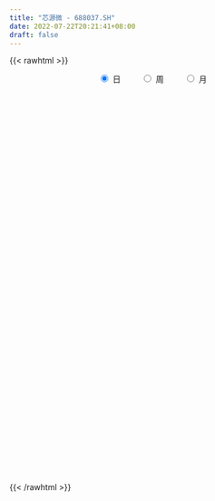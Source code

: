 ```yaml
---
title: "芯源微 - 688037.SH"
date: 2022-07-22T20:21:41+08:00
draft: false
---
```

{{< rawhtml >}}
    <div style="text-align: center">
        <label style="padding: 1rem;"><input style="margin-right: .5rem" type="radio" name="period" value="D" checked onclick="period_change(this)">日</label>
        <label style="padding: 1rem;"><input style="margin-right: .5rem" type="radio" name="period" value="W" onclick="period_change(this)">周</label>
        <label style="padding: 1rem;"><input style="margin-right: .5rem" type="radio" name="period" value="M" onclick="period_change(this)">月</label>
    </div>
    <div id="chart" style="height: 700px;"></div> 
    <script type="text/javascript">
        const D_v = [43448.81,56652.19,56261.81,34251.07,43810.15,37953.74,37963.05,47174.36,39078.25,36600.87,19349.08,18637.96,17834.83,16092.69,16626.09,22022.64,12704.76,10115.49,15570.11,14780.58,16539.72,21568.88,16411.44,16998.32,13633.7,16067.37,12899.88,60731.67,69074.74,51279.62,34552.03,31836.81,28663.47,23576.93,23564.9,18435.71,25474.81,17687.29,18948.61,27187.14,17381.31,14529.3,11026.0,11393.19,12058.29,18892.23,17723.66,14405.75,14482.36,11908.51,8815.06,12895.72,21374.77,13264.95,17160.53,11236.25,9375.23,7819.04,10450.94,7430.42,7596.86,6801.78,6857.72,8518.19,6802.56,11071.61,7758.45,9888.56,10453.41,7097.59,5921.86,9037.96,13320.18,5882.8,9309.35,5892.41,5488.07,5433.12,17052.99,28769.01,19469.66,15928.65,11024.84,11328.68,10322.67,32779.58,16799.32,15657.49,10410.07,6664.72,5847.46,11685.15,7871.09,7226.4,5455.84,6080.06,6715.65,6878.75,6290.66,5236.13,7020.86,6600.85,7983.0,8839.35,5996.63,7327.34,8586.7,7700.5,6055.78,6992.51,6782.16,10527.26,15094.9,15554.55,14079.43,11763.69,7596.59,8708.73,6991.42,8960.1,13580.82,11642.12,22888.33,28616.88,30438.91,21475.59,11835.42,25213.87,14727.91,17594.69,14250.4,15059.0,32911.13,33697.59,32460.52,20920.51,19238.38,13387.53,14948.09,12952.74,19242.41,10280.54,9782.91,9715.93,10357.78,10561.78,10686.61,11455.49,15334.49,9725.91,6821.58,4924.74,6855.44,5143.88,5267.29,4969.8,4982.34,6172.73,6527.85,4253.96,5972.21,3664.77,4594.13,4037.5,5732.16,7489.61,3390.99,5426.86,4856.4,4334.89,3347.91,3591.39,3538.39,4039.58,5376.09,8101.14,5178.49,3253.12,3831.58,3571.3,3830.04,6899.08,6178.59,8805.96,10680.64,9905.19,6991.29,4487.86,3187.3,2474.79,3010.5,3818.31,2533.36,8412.93,5413.76,2622.85,4205.07,3525.3,10489.67,7997.49,4999.68,3984.24,6202.21,6740.16,4433.87,3272.43,4356.4,3830.11,4521.07,5306.94,8852.19,5883.02,12628.81,12261.22,9741.8,9010.32,5696.37,5636.99,21811.14,18788.63,15064.29,16379.12,18534.02,7848.59,10818.76,20438.42,14632.86,7469.08,18258.44,9097.58,11876.04,18527.45,20506.82,30507.09,16575.64,13352.85,18044.36,13921.09,17506.53,17475.6,13663.25,32410.92,21428.74,15133.24,32631.22,39945.38,23692.33,20812.48,21512.3,22218.65,20233.27,13226.76,14240.4,25705.25,12230.85,17007.67,25073.66,38438.2,32273.62,29090.13,31662.88,26333.8,30534.22,35646.28,22706.62,39695.27,45732.5,36189.56,23269.96,37558.44,26929.88,31621.72,24108.21,18033.93,28870.67,24020.31,24185.62,21355.1,16232.69,28071.58,25641.56,16939.95,17923.89,14316.07,20046.63,15175.57,19428.33,23376.34,31670.04,20843.57,10515.53,14549.5,14252.38,24124.77,22095.2,18504.22,17976.86,14144.83,10844.07,16886.88,18952.36,14456.11,13851.22,12404.31,10699.19,11648.33,12103.95,23360.56,19880.58,10961.95,13601.2,14205.13,17944.81,8409.41,10342.45,7334.65,15153.69,10845.12,10386.95,7026.22,11574.59,11911.64,23408.5,16818.09,16448.46,12664.47,16211.55,25680.86,21481.24,22428.93,34217.97,28077.55,15583.33,15511.85,13533.31,12736.28,9624.49,19020.92,18759.31,16790.09,16028.3,12305.97,9815.57,13918.38,11643.55,11135.72,11077.9,8581.95,11742.63,11522.57,15079.15,14633.29,12127.51,16579.17,15704.66,15186.48,14793.66,12582.11,9605.88,14278.88,15462.44,10815.33,12472.31,8749.06,10621.01,11519.64,13297.18,11987.21,14180.99,10769.02,11964.85,19306.9,23100.33,14125.84,8174.4,17461.8,33197.4,28738.29,17762.55,10972.54,11549.44,21245.98,17208.98,17354.81,11355.44,12702.94,11830.43,9517.34,9361.23,10902.15,9418.03,10040.83,10643.64,15342.78,14599.0,7359.18,6853.54,6809.3,35047.4,46861.07,28693.98,26551.32,19416.93,19849.33,13214.73,15254.82,14748.47,24925.77,26720.73,32286.19,24430.75,12385.66,23849.42,28951.7,33912.71,17318.09,20923.15,13570.99,12251.2,16230.1,12075.65,10879.62,12997.53,17562.26,9495.82,14203.76,14623.04,9141.02,12148.63,11955.35,11408.4,14479.48,26697.0,14170.33,16855.38,12276.57,8976.07,14279.87,13106.52,17599.49,13682.46,16284.82,23774.37,19913.59,15523.67,16760.48,9523.6,35383.34,28472.36,18382.39,11022.11,13045.02,19352.44,17307.68,20300.83,15316.42,13846.82,16394.63,12185.64,11910.26,10537.99,11259.33,26180.02,29759.84,35455.89,34457.76,28446.15,20639.87,17131.3,22426.17,12687.9,24621.08,20037.45,20694.3,15546.19,16802.36,17229.95,18236.36,18069.58,12877.14,30162.27,27598.25,19719.69,19724.11,14029.34,27764.82,23926.01,43274.16,18688.59,29037.16,21473.48,24042.49,12522.46,31669.08,21341.02,21398.1,21284.58,21250.69,38930.8,21528.62]
const D_histogram = [0.0,0.731988604,0.9586533096,1.2253043091,1.5915061997,1.6762775386,1.9822695724,1.9424054347,1.0809892117,-0.7491682979,-2.1418125605,-2.7713599032,-2.9771064443,-2.9902729344,-2.8394904418,-3.3289416508,-3.5756987253,-3.3416535243,-2.559461908,-1.9181493369,-1.2335633235,-0.4055966113,-0.073967097,0.3556538904,0.4953391936,0.1742600196,0.2464351584,1.323370349,3.0293109743,3.0337599738,2.8357103202,2.4508397028,1.8288076482,0.8453363557,0.3288706768,-0.2259394268,-0.108289462,-0.2228244337,-0.626347961,-0.4583488984,-0.5161661717,-0.5268803769,-0.5777845517,-0.4699278401,-0.3615959895,-0.1257185511,-0.2297714281,-0.5083607134,-0.7318881138,-0.8271077383,-0.7290924968,-0.6034206625,-0.1216496111,-0.0211248272,0.344485612,0.5965576567,0.6001572841,0.4158301571,0.4938479561,0.3334990253,0.0524519196,-0.2845276457,-0.3440516412,-0.273630599,-0.0425056663,0.375605482,0.5850079065,0.4164361708,0.1777512039,-0.0257637018,-0.0503649359,-0.1433024595,-0.4972351149,-0.7793637249,-1.1645705475,-1.2973378965,-1.3187620155,-1.2024518781,-0.6847189733,0.1668899958,0.7781388998,1.2106621476,1.2696053333,1.4132440957,1.2922545915,1.7733339889,1.7511901109,1.1351128273,0.5938457503,0.3083692235,0.0647388326,0.0099322538,-0.0781115503,-0.1190148824,-0.1234887643,-0.2252287729,-0.2697674959,-0.3214526309,-0.4475652362,-0.5067590932,-0.4361503892,-0.2575351794,-0.0570141589,-0.0516176315,-0.1380541254,-0.1246797644,-0.2750773587,-0.5055731085,-0.5145760204,-0.4188446339,-0.4344774531,-0.2755943161,-0.4936612188,-0.833966437,-0.8654729094,-0.6321593776,-0.581247101,-0.6057993951,-0.6800890221,-0.8298863781,-0.6445712552,-0.3276589697,0.3558126232,1.3185506555,2.1380106147,2.4426738564,2.4082396037,1.6936274301,1.1217241439,0.8868624427,0.7222945138,0.386680557,1.0563196663,1.3535976906,1.6457924316,1.3656243819,1.2686095477,1.0479932683,0.727173647,0.4423101707,0.3508996622,0.1358449559,-0.1591453427,-0.2344168166,-0.1566436466,-0.0166593363,-0.0913187097,-0.5229433908,-1.4799587237,-1.6776147813,-1.5740343605,-1.5515212532,-1.2251900067,-0.9448312739,-0.784326355,-0.7387549645,-0.6810493457,-0.8175984668,-0.8211830869,-0.595778836,-0.4600306067,-0.3654848494,-0.3500268353,-0.322887082,-0.4971578106,-0.8505795316,-0.9626958255,-0.7974323745,-0.773397863,-0.8284456402,-0.8376656908,-0.7379117205,-0.6359436734,-0.4867059974,-0.3030674384,0.0361486098,0.0338163773,0.0376244245,0.1707165001,0.1866604813,0.1649313045,0.026540524,0.1132312395,0.4019283224,0.5995252112,0.8610382093,0.9120921599,0.8628553501,0.7130820895,0.5416203477,0.4779139733,0.4329427753,0.3781107643,0.6241592134,0.6360398062,0.5852299057,0.609413765,0.6154042145,0.8048331318,0.63096605,0.3844871781,0.2462163623,0.1345922195,0.2526218618,0.2468167171,0.1446289746,-0.0071987116,0.0316248865,0.0946639502,0.2204145595,0.3975224256,0.4319801318,0.6397180628,0.9079787774,1.0474321765,1.2183456961,1.215999219,1.1483569487,1.6418795151,1.8078520679,2.1558383541,2.4313784949,2.2873368882,1.8628636906,1.5563194557,1.9380137682,1.9021322804,1.660780244,1.7385755939,1.4493228814,1.1882075417,0.9857023965,1.4479715404,2.1679108102,2.3704091012,2.3946643406,2.1626247102,1.4631963564,0.6943247135,0.4752258763,-0.1189577039,0.4986578627,0.1594208926,-0.4953748654,0.7366829621,1.8189760557,2.8218229521,3.0904590091,3.4412897802,3.6176547938,3.0379351728,1.9816169002,1.5944930986,1.9236264682,1.8140522096,1.8427379122,4.1496207208,7.4151731108,7.7201129807,8.2775379263,7.3752137759,4.7671055579,5.2157922455,5.1518476236,3.5775788276,-1.2557407819,-4.0592413188,-5.4125766167,-5.8355991415,-6.3662886069,-7.4192715477,-7.4001013866,-6.8506946656,-6.7211411775,-7.1627517419,-7.8877818386,-7.4153575701,-6.3617149545,-5.8626410448,-3.4399260024,-1.6231168482,-0.6452082364,-0.706215497,-1.2329834012,-2.0161513779,-2.4510595372,-2.9571120908,-4.288801995,-5.0034949799,-4.8397022977,-4.5414913157,-4.0890064391,-3.5274225877,-1.3885094779,-0.6679916865,1.0858192555,2.8612647174,2.6916685441,2.2706366871,3.1575667287,3.8654712761,3.7228247426,3.0256403134,1.9952175486,0.8634704846,0.9157747704,0.1654701624,-2.1070359498,-3.2651733717,-4.0555530183,-4.7351459456,-4.7226086596,-4.9438945993,-4.894474934,-4.6668174022,-4.3593738703,-3.5179831644,-2.3269594788,-1.5852976529,-1.2096926605,-1.4161386115,-0.9222759903,-1.1198588549,-0.8565944122,-0.3846131107,0.0730688843,0.0994071437,-0.5087040884,-0.0959568539,0.8018475858,3.9414283942,5.3590643921,5.2043710105,4.412054831,3.7455163105,2.6775048005,1.9508304707,2.0358949528,2.0303287686,2.299302209,2.6629370863,2.4187665068,2.0370475654,1.3528253501,0.961060993,0.1787221178,-0.0030764051,-0.2667141546,-0.4510707758,-0.6854477198,-1.2481197552,-1.824675719,-1.7775795287,-2.3641956813,-2.1414546309,-1.66519417,-2.3211752101,-2.7000911189,-3.0573818012,-3.4437049512,-3.7007854602,-4.2333865082,-4.4180102061,-4.2556524191,-3.984391312,-3.2109449083,-2.6913956347,-2.473339121,-2.6670261279,-2.5741436554,-2.5469832259,-2.6115179952,-2.7605664101,-2.453256016,-2.3867119138,-1.9662408206,-0.6516265293,0.3084917558,0.5607864194,0.5125567305,0.6244923503,1.5538557725,1.8596828555,2.2860200261,2.0417440893,1.96603339,1.6987118714,1.3373885469,1.205541123,0.7641160859,0.2362062994,-0.1662506946,0.1478787033,0.621844917,1.3720323422,1.5981274369,1.6665844564,1.8107302131,3.6103251324,4.6863360322,5.1128194287,4.9941586634,4.9466554923,4.4065580325,3.6104429185,2.9707160659,2.0990342812,2.0750380586,2.2865983138,2.0781142322,1.8174018362,1.0369770681,0.8028130187,1.3305513231,1.5010351887,1.4760839894,1.6271627632,1.2036689285,0.7560365684,-0.0780996932,-0.8565900043,-1.3404603642,-2.1103023135,-2.1316212312,-2.3849041602,-2.7304029106,-3.0334229753,-3.3387119335,-3.3448409776,-3.6973294854,-3.8507166537,-4.1209551272,-3.647621336,-3.196342663,-2.5085015382,-2.2764488354,-2.0581683932,-2.1309640842,-2.4024165768,-3.061389973,-3.5113843845,-3.119782268,-2.4004491457,-1.5462286982,-0.7686961759,-0.0724940952,0.3800475292,1.1753922752,1.9102071911,2.5003915575,2.830546219,2.9733224821,3.4157996315,3.6271314127,4.0871407127,4.1896775637,4.2191592613,3.6517921714,3.1344404304,2.5567328389,2.0415954647,1.7437421336,1.9230169993,2.1405913868,3.0372485463,3.7848627407,3.7166893463,3.1597403662,2.2258952041,1.6746964088,1.2620517486,0.2900251228,-0.4009381487,-0.4937805863,-0.4520762753,-0.615652345,-0.9145086488,-1.4610090797,-1.3911029372,-1.3393048989,-0.5690835639,-0.0207188685,-0.0727923382,-0.0822219636,-0.200811337,-1.0333621094,-1.5303171093,-1.0560376488,-0.9150753695,-0.4082311118,-0.1827125355,-0.6803592631,-1.030551232,-0.4513870181,-0.2099468832,-0.078768396,0.1201929062,0.3317900403,1.2331565867,1.3144707143]
const D_fast = [0.0,0.914985755,1.381313788,1.9542908648,2.7183693054,3.2222100288,4.0237694557,4.4695066767,3.8783377567,1.8608881726,-0.0672092301,-1.3895965486,-2.3396197008,-3.1003544245,-3.6594445423,-4.981131164,-6.1218129199,-6.7231810999,-6.5808549606,-6.4190797237,-6.0428845412,-5.3163169818,-5.0031792418,-4.4846447818,-4.2211246802,-4.4986388493,-4.3648549208,-2.957077143,-0.4938087742,0.2690802188,0.7799581453,1.0077974536,0.842967311,0.0708301074,-0.3634179023,-0.9747128626,-0.8841352632,-1.0543763434,-1.6144868609,-1.561075023,-1.7479338392,-1.8903681386,-2.0857184513,-2.0953436998,-2.0774108466,-1.872963046,-2.03445878,-2.4401382436,-2.8466376725,-3.1486342316,-3.2328921143,-3.2580754456,-2.8067167969,-2.7114732198,-2.2597413777,-1.8585299187,-1.7048909703,-1.7852605581,-1.5837807701,-1.6607549445,-1.9286890704,-2.3368005471,-2.4823374528,-2.4803240604,-2.2598255443,-1.7478130255,-1.3921586244,-1.4566213173,-1.6508684834,-1.8608243145,-1.8980167826,-2.026779921,-2.5050213552,-2.9819908964,-3.6583403558,-4.115442179,-4.4665568019,-4.650859634,-4.3043064725,-3.4109750044,-2.6051913755,-1.8700025908,-1.4936580718,-0.9967082854,-0.7946341418,0.1297787529,0.5454324026,0.2131333258,-0.1796723136,-0.3880565346,-0.6155022173,-0.6678257326,-0.7753974243,-0.8460544771,-0.88140055,-1.0394477519,-1.1514283488,-1.2834766415,-1.5214805558,-1.7073641861,-1.7457930795,-1.6315616646,-1.4452941838,-1.4528020642,-1.5737520895,-1.5915476695,-1.8107146035,-2.1676036304,-2.3052505474,-2.3142303195,-2.4384825019,-2.348497944,-2.6899801513,-3.2387769788,-3.4866516785,-3.4113779911,-3.5057774897,-3.6817796326,-3.9260915151,-4.2833604657,-4.2591881566,-4.0241906136,-3.2517658649,-1.9593901687,-0.6054275558,0.30990415,0.8775297982,0.5863244822,0.2948522319,0.2817061414,0.297711841,0.0587680234,0.9924870493,1.6281644963,2.3318073451,2.3930453909,2.6131829436,2.6545649813,2.5155387717,2.3412528381,2.3375672452,2.1564737778,1.8216971436,1.6878214655,1.7264337239,1.8622532,1.7647641492,1.2024036205,-0.1246013934,-0.7416611463,-1.0315893156,-1.3969565216,-1.3769227768,-1.3327718625,-1.3683485323,-1.5074658829,-1.6200226006,-1.9609713383,-2.1698517301,-2.0933921883,-2.0726516107,-2.0694770657,-2.1415257605,-2.1951077776,-2.4936679589,-3.0597345628,-3.4125248131,-3.4466194558,-3.6159344099,-3.8780935972,-4.0967300705,-4.1814540303,-4.2384719015,-4.2109107249,-4.1030390255,-3.7547858248,-3.7486639631,-3.7354498097,-3.559678609,-3.4970695076,-3.4775658582,-3.6093215078,-3.4943229824,-3.1051438188,-2.7576656272,-2.2808930768,-2.0018160863,-1.8353390585,-1.8068417968,-1.8428984516,-1.7871263327,-1.7238618369,-1.6841661569,-1.2820779043,-1.11118736,-1.0156897841,-0.8391524835,-0.6793109804,-0.2886737802,-0.3047993495,-0.4551564269,-0.5318731521,-0.60984924,-0.4286641323,-0.3727650977,-0.4387955965,-0.5924229606,-0.5456931409,-0.4589880897,-0.2781338406,-0.001645368,0.1408073711,0.5084748178,1.0037302268,1.40504167,1.8805416136,2.1821949413,2.4016419082,3.3056343533,3.9235699231,4.8105157978,5.6939005623,6.1216931777,6.1629359028,6.2454715318,7.1116692864,7.5513208686,7.7251638932,8.2376031417,8.3106811495,8.3466176952,8.3905381491,9.2148001782,10.4767171505,11.2718177168,11.8947390413,12.2033555884,11.8697263238,11.2744358592,11.1741434912,10.5502204849,11.2925005173,10.9931187703,10.214479296,11.630707864,13.1677449715,14.876047606,15.9172984152,17.1284516314,18.2092303435,18.3889945157,17.828080468,17.8395799411,18.6496199278,18.9935587215,19.4829289022,22.827216891,27.9465625587,30.1815306737,32.8083401009,33.7498193945,32.333487566,34.0861223149,35.310139599,34.6302655099,29.4830107049,25.6646998383,22.9582203862,21.076298076,18.9540364589,16.0462356312,14.2153804456,13.0521135002,11.501381694,9.2690831941,6.5721076377,5.1906925137,4.6539063907,3.6873200392,5.250053581,6.6610835231,7.4776900758,7.240128941,6.4051151865,5.1179093653,4.0702363217,2.8249057454,0.4210153424,-1.5445513875,-2.5906842797,-3.4278461265,-3.9976128598,-4.3178846553,-2.5260989149,-1.9725790452,0.0526867107,2.5434483519,3.0467693146,3.1933966294,4.8697183532,6.5439907196,7.3320503717,7.3912760209,6.8596576432,5.9437782004,6.2250261788,5.5160891114,2.7168240117,0.7423932469,-1.0618746543,-2.925254068,-4.0933689469,-5.5506285364,-6.7248276047,-7.6638744233,-8.4462743591,-8.4843794442,-7.8750956284,-7.5297582157,-7.4565763884,-8.0170569923,-7.7537633686,-8.231310947,-8.1821951073,-7.8063670835,-7.3304178674,-7.2792278221,-8.0145150763,-7.6257570553,-6.5274907191,-2.4025528121,0.3548492837,1.5012486548,1.811946183,2.0817867401,1.6831514302,1.4441847182,2.0382229384,2.5402389464,3.3840379391,4.4134070879,4.7739281351,4.901471085,4.5554552073,4.4039560984,3.6662977527,3.4837301285,3.1534138404,2.8562895252,2.4505506512,1.575848677,0.5431237835,0.1458250917,-1.0318399813,-1.3444625886,-1.2845006702,-2.5207755129,-3.5747142014,-4.696350334,-5.9435997218,-7.1258765958,-8.7168242709,-10.0059505203,-10.9075058381,-11.632342559,-11.6616323823,-11.8149320174,-12.2152102839,-13.0756538229,-13.6263072642,-14.2358926412,-14.9533069093,-15.7924969267,-16.0985005365,-16.6286344128,-16.6997235248,-15.5480158659,-14.5107746417,-14.1182833733,-14.0383738796,-13.7703151722,-12.4524878069,-11.6817400101,-10.683897833,-10.4177377474,-10.0019400992,-9.84458365,-9.8715598377,-9.7020219809,-9.9524179964,-10.4212762081,-10.8652958758,-10.5141968021,-9.8847693591,-8.7915738484,-8.1659468945,-7.6808437608,-7.0840154508,-4.3818392484,-2.1342443406,-0.429556087,0.7003228136,1.8894835156,2.451025564,2.5575211795,2.6604733435,2.313550129,2.808313421,3.5915232547,3.9025677312,4.0962057942,3.5750252931,3.5415644984,4.4019406336,4.9476832964,5.2917530944,5.8496225589,5.7270459564,5.4684227384,4.6147615535,3.6221237414,2.8031382904,1.5057207628,0.9514965373,0.1019875682,-0.9261119098,-1.9874877184,-3.1274546599,-3.9697939485,-5.2466148276,-6.3626811593,-7.6631584146,-8.1017299574,-8.4495369501,-8.38882121,-8.725880716,-9.0221423721,-9.6276790842,-10.4997357209,-11.9240566104,-13.251897118,-13.6402405685,-13.5210197326,-13.0533564597,-12.4679979813,-11.7899194245,-11.2423659178,-10.153173103,-8.9408063893,-7.7255241335,-6.6877329172,-5.8016260337,-4.5051989763,-3.387084342,-1.9052898638,-0.7553336219,0.3289378911,0.674518844,0.9407772107,1.0022528288,0.9975143208,1.1355965231,1.7956256386,2.5483478728,4.2043171689,5.8981470485,6.7591459907,6.9921321022,6.614760741,6.482236048,6.3851043249,5.4855839798,4.6943861712,4.478098587,4.4067838291,4.0892946732,3.5618112072,2.6500585064,2.3721889145,2.0891607282,2.7171111721,3.2602961505,3.1900245962,3.1600394799,2.9912472722,1.9003559725,1.0208216953,1.2310917436,1.1432851805,1.5480716602,1.7279121027,1.0601755593,0.4523457824,0.9186632418,1.1076166559,1.2191030441,1.4481125728,1.742657217,2.9523129101,3.3622447163]
const D_slow = [0.0,0.182997151,0.4226604784,0.7289865557,1.1268631056,1.5459324903,2.0414998834,2.527101242,2.797348545,2.6100564705,2.0746033304,1.3817633546,0.6374867435,-0.1100814901,-0.8199541005,-1.6521895132,-2.5461141946,-3.3815275756,-4.0213930526,-4.5009303868,-4.8093212177,-4.9107203705,-4.9292121448,-4.8402986722,-4.7164638738,-4.6728988689,-4.6112900793,-4.280447492,-3.5231197485,-2.764679755,-2.0557521749,-1.4430422492,-0.9858403372,-0.7745062483,-0.6922885791,-0.7487734358,-0.7758458013,-0.8315519097,-0.9881388999,-1.1027261246,-1.2317676675,-1.3634877617,-1.5079338996,-1.6254158597,-1.715814857,-1.7472444948,-1.8046873519,-1.9317775302,-2.1147495587,-2.3215264933,-2.5037996175,-2.6546547831,-2.6850671859,-2.6903483926,-2.6042269897,-2.4550875755,-2.3050482544,-2.2010907152,-2.0776287262,-1.9942539698,-1.9811409899,-2.0522729014,-2.1382858117,-2.2066934614,-2.217319878,-2.1234185075,-1.9771665309,-1.8730574882,-1.8286196872,-1.8350606127,-1.8476518466,-1.8834774615,-2.0077862403,-2.2026271715,-2.4937698084,-2.8181042825,-3.1477947864,-3.4484077559,-3.6195874992,-3.5778650003,-3.3833302753,-3.0806647384,-2.7632634051,-2.4099523811,-2.0868887333,-1.643555236,-1.2057577083,-0.9219795015,-0.7735180639,-0.696425758,-0.6802410499,-0.6777579864,-0.697285874,-0.7270395946,-0.7579117857,-0.8142189789,-0.8816608529,-0.9620240106,-1.0739153197,-1.2006050929,-1.3096426903,-1.3740264851,-1.3882800248,-1.4011844327,-1.4356979641,-1.4668679052,-1.5356372448,-1.662030522,-1.7906745271,-1.8953856855,-2.0040050488,-2.0729036278,-2.1963189325,-2.4048105418,-2.6211787691,-2.7792186135,-2.9245303888,-3.0759802375,-3.2460024931,-3.4534740876,-3.6146169014,-3.6965316438,-3.607578488,-3.2779408242,-2.7434381705,-2.1327697064,-1.5307098055,-1.1073029479,-0.826871912,-0.6051563013,-0.4245826728,-0.3279125336,-0.063832617,0.2745668056,0.6860149135,1.027421009,1.3445733959,1.606571713,1.7883651248,1.8989426674,1.986667583,2.0206288219,1.9808424863,1.9222382821,1.8830773705,1.8789125364,1.8560828589,1.7253470113,1.3553573303,0.935953635,0.5424450449,0.1545647316,-0.1517327701,-0.3879405886,-0.5840221773,-0.7687109184,-0.9389732549,-1.1433728716,-1.3486686433,-1.4976133523,-1.612621004,-1.7039922163,-1.7914989252,-1.8722206957,-1.9965101483,-2.2091550312,-2.4498289876,-2.6491870812,-2.842536547,-3.049647957,-3.2590643797,-3.4435423098,-3.6025282282,-3.7242047275,-3.7999715871,-3.7909344347,-3.7824803403,-3.7730742342,-3.7303951092,-3.6837299889,-3.6424971627,-3.6358620317,-3.6075542219,-3.5070721413,-3.3571908385,-3.1419312861,-2.9139082462,-2.6981944086,-2.5199238863,-2.3845187993,-2.265040306,-2.1568046122,-2.0622769211,-1.9062371178,-1.7472271662,-1.6009196898,-1.4485662486,-1.2947151949,-1.093506912,-0.9357653995,-0.839643605,-0.7780895144,-0.7444414595,-0.6812859941,-0.6195818148,-0.5834245711,-0.585224249,-0.5773180274,-0.5536520399,-0.4985484,-0.3991677936,-0.2911727606,-0.131243245,0.0957514494,0.3576094935,0.6621959175,0.9661957223,1.2532849595,1.6637548382,2.1157178552,2.6546774437,3.2625220674,3.8343562895,4.3000722121,4.6891520761,5.1736555181,5.6491885882,6.0643836492,6.4990275477,6.8613582681,7.1584101535,7.4048357526,7.7668286377,8.3088063403,8.9014086156,9.5000747007,10.0407308783,10.4065299674,10.5801111458,10.6989176148,10.6691781889,10.7938426545,10.8336978777,10.7098541614,10.8940249019,11.3487689158,12.0542246538,12.8268394061,13.6871618512,14.5915755496,15.3510593428,15.8464635679,16.2450868425,16.7259934596,17.179506512,17.64019099,18.6775961702,20.5313894479,22.4614176931,24.5308021746,26.3746056186,27.5663820081,28.8703300695,30.1582919754,31.0526866823,30.7387514868,29.7239411571,28.3707970029,26.9118972175,25.3203250658,23.4655071789,21.6154818322,19.9028081658,18.2225228715,16.431834936,14.4598894763,12.6060500838,11.0156213452,9.549961084,8.6899795834,8.2842003714,8.1228983122,7.946344438,7.6380985877,7.1340607432,6.5212958589,5.7820178362,4.7098173374,3.4589435925,2.249018018,1.1136451891,0.0913935793,-0.7904620676,-1.1375894371,-1.3045873587,-1.0331325448,-0.3178163655,0.3551007705,0.9227599423,1.7121516245,2.6785194435,3.6092256292,4.3656357075,4.8644400946,5.0803077158,5.3092514084,5.350618949,4.8238599615,4.0075666186,2.993678364,1.8098918776,0.6292397127,-0.6067339371,-1.8303526706,-2.9970570212,-4.0869004887,-4.9663962798,-5.5481361496,-5.9444605628,-6.2468837279,-6.6009183808,-6.8314873783,-7.1114520921,-7.3256006951,-7.4217539728,-7.4034867517,-7.3786349658,-7.5058109879,-7.5298002014,-7.3293383049,-6.3439812064,-5.0042151083,-3.7031223557,-2.600108648,-1.6637295704,-0.9943533702,-0.5066457526,0.0023279856,0.5099101778,1.0847357301,1.7504700016,2.3551616283,2.8644235197,3.2026298572,3.4428951054,3.4875756349,3.4868065336,3.420127995,3.307360301,3.1359983711,2.8239684323,2.3677995025,1.9234046203,1.3323557,0.7969920423,0.3806934998,-0.1996003027,-0.8746230825,-1.6389685328,-2.4998947706,-3.4250911356,-4.4834377627,-5.5879403142,-6.651853419,-7.647951247,-8.450687474,-9.1235363827,-9.741871163,-10.4086276949,-11.0521636088,-11.6889094153,-12.3417889141,-13.0319305166,-13.6452445206,-14.241922499,-14.7334827042,-14.8963893365,-14.8192663976,-14.6790697927,-14.5509306101,-14.3948075225,-14.0063435794,-13.5414228655,-12.969917859,-12.4594818367,-11.9679734892,-11.5432955213,-11.2089483846,-10.9075631039,-10.7165340824,-10.6574825075,-10.6990451812,-10.6620755054,-10.5066142761,-10.1636061906,-9.7640743314,-9.3474282172,-8.894745664,-7.9921643809,-6.8205803728,-5.5423755156,-4.2938358498,-3.0571719767,-1.9555324686,-1.052921739,-0.3102427225,0.2145158478,0.7332753624,1.3049249409,1.8244534989,2.278803958,2.538048225,2.7387514797,3.0713893105,3.4466481077,3.815669105,4.2224597958,4.5233770279,4.71238617,4.6928612467,4.4787137457,4.1435986546,3.6160230762,3.0831177685,2.4868917284,1.8042910008,1.0459352569,0.2112572736,-0.6249529708,-1.5492853422,-2.5119645056,-3.5422032874,-4.4541086214,-5.2531942872,-5.8803196717,-6.4494318806,-6.9639739789,-7.4967149999,-8.0973191441,-8.8626666374,-9.7405127335,-10.5204583005,-11.1205705869,-11.5071277615,-11.6993018054,-11.7174253292,-11.622413447,-11.3285653782,-10.8510135804,-10.225915691,-9.5182791362,-8.7749485157,-7.9209986079,-7.0142157547,-5.9924305765,-4.9450111856,-3.8902213702,-2.9772733274,-2.1936632198,-1.5544800101,-1.0440811439,-0.6081456105,-0.1273913607,0.407756486,1.1670686226,2.1132843078,3.0424566444,3.8323917359,4.388865537,4.8075396392,5.1230525763,5.195558857,5.0953243198,4.9718791733,4.8588601044,4.7049470182,4.476319856,4.1110675861,3.7632918518,3.4284656271,3.2861947361,3.2810150189,3.2628169344,3.2422614435,3.1920586092,2.9337180819,2.5511388046,2.2871293924,2.05836055,1.956302772,1.9106246382,1.7405348224,1.4828970144,1.3700502599,1.3175635391,1.2978714401,1.3279196666,1.4108671767,1.7191563234,2.047774002]
const D_data = [['2020-07-03', 131.0, 129.54, 127.01, 132.8],['2020-07-06', 130.39, 141.01, 130.33, 145.0],['2020-07-07', 141.1, 138.0, 138.0, 151.99],['2020-07-08', 139.05, 140.8, 135.55, 141.88],['2020-07-09', 140.34, 145.03, 138.4, 150.85],['2020-07-10', 142.26, 144.23, 142.26, 148.93],['2020-07-13', 144.21, 149.79, 144.0, 149.96],['2020-07-14', 148.48, 148.08, 138.0, 153.79],['2020-07-15', 151.8, 136.93, 135.65, 152.88],['2020-07-16', 134.0, 118.0, 116.6, 134.8],['2020-07-17', 118.24, 113.91, 113.5, 120.95],['2020-07-20', 114.66, 116.26, 105.1, 117.8],['2020-07-21', 116.28, 117.14, 114.41, 120.48],['2020-07-22', 117.2, 116.6, 115.22, 119.36],['2020-07-23', 114.8, 116.62, 114.5, 119.5],['2020-07-24', 115.98, 105.02, 104.97, 115.98],['2020-07-27', 105.45, 102.99, 101.88, 108.17],['2020-07-28', 104.46, 105.78, 104.04, 106.9],['2020-07-29', 105.82, 112.51, 105.22, 112.8],['2020-07-30', 111.9, 112.2, 111.11, 115.88],['2020-07-31', 111.12, 114.41, 111.12, 115.45],['2020-08-03', 116.5, 118.96, 116.3, 122.5],['2020-08-04', 118.26, 114.99, 113.88, 118.91],['2020-08-05', 121.1, 117.7, 116.68, 122.0],['2020-08-06', 115.55, 115.27, 113.51, 117.8],['2020-08-07', 115.76, 108.6, 107.53, 115.96],['2020-08-10', 108.61, 112.36, 108.61, 112.5],['2020-08-11', 117.99, 128.07, 114.9, 134.0],['2020-08-12', 132.9, 144.7, 127.53, 144.7],['2020-08-13', 144.6, 130.0, 129.6, 144.7],['2020-08-14', 128.11, 128.95, 124.15, 134.93],['2020-08-17', 129.98, 126.9, 122.88, 129.98],['2020-08-18', 125.8, 122.74, 121.36, 128.95],['2020-08-19', 122.03, 114.8, 114.2, 122.8],['2020-08-20', 112.5, 116.95, 112.48, 120.8],['2020-08-21', 117.83, 113.5, 112.22, 120.11],['2020-08-24', 114.38, 120.5, 110.6, 122.4],['2020-08-25', 120.76, 117.35, 116.0, 122.89],['2020-08-26', 116.66, 111.85, 110.62, 117.5],['2020-08-27', 112.48, 117.79, 111.13, 121.98],['2020-08-28', 117.8, 114.7, 112.74, 117.8],['2020-08-31', 114.5, 114.5, 114.41, 119.0],['2020-09-01', 114.5, 113.18, 111.68, 114.7],['2020-09-02', 113.25, 114.68, 112.03, 115.44],['2020-09-03', 113.98, 114.7, 111.7, 115.9],['2020-09-04', 112.65, 116.79, 112.65, 120.97],['2020-09-07', 119.49, 112.49, 111.33, 119.49],['2020-09-08', 111.99, 108.7, 107.1, 112.18],['2020-09-09', 108.7, 107.24, 102.37, 110.98],['2020-09-10', 108.3, 107.04, 106.88, 112.8],['2020-09-11', 108.0, 108.5, 105.57, 109.8],['2020-09-14', 108.7, 108.55, 107.38, 112.8],['2020-09-15', 109.6, 113.99, 106.33, 118.1],['2020-09-16', 112.6, 110.35, 109.7, 114.89],['2020-09-17', 110.88, 114.69, 109.93, 115.97],['2020-09-18', 114.43, 114.96, 112.6, 115.8],['2020-09-21', 117.72, 112.68, 111.78, 117.72],['2020-09-22', 110.3, 109.92, 109.13, 112.94],['2020-09-23', 110.47, 112.98, 109.64, 114.83],['2020-09-24', 112.0, 109.81, 109.8, 113.99],['2020-09-25', 110.83, 106.97, 106.66, 111.05],['2020-09-28', 107.99, 104.21, 104.08, 107.99],['2020-09-29', 105.8, 106.06, 105.0, 108.46],['2020-09-30', 106.44, 107.16, 106.44, 110.45],['2020-10-09', 108.52, 109.55, 108.52, 111.05],['2020-10-12', 109.55, 113.48, 108.11, 114.66],['2020-10-13', 112.5, 112.66, 111.75, 114.9],['2020-10-14', 112.0, 108.16, 107.37, 112.0],['2020-10-15', 108.12, 106.15, 106.0, 112.49],['2020-10-16', 106.72, 105.19, 104.85, 108.0],['2020-10-19', 106.19, 106.52, 105.4, 107.82],['2020-10-20', 106.51, 105.0, 102.4, 106.52],['2020-10-21', 104.23, 99.98, 99.57, 105.35],['2020-10-22', 99.98, 98.34, 97.0, 99.98],['2020-10-23', 99.4, 94.12, 94.0, 100.86],['2020-10-26', 94.1, 94.51, 92.25, 95.77],['2020-10-27', 94.0, 94.01, 93.1, 95.33],['2020-10-28', 94.0, 94.51, 93.02, 95.06],['2020-10-29', 99.99, 100.0, 99.01, 103.28],['2020-10-30', 102.55, 107.18, 100.38, 115.0],['2020-11-02', 107.35, 108.02, 104.0, 110.95],['2020-11-03', 108.44, 108.95, 106.0, 112.0],['2020-11-04', 108.95, 106.18, 106.11, 110.0],['2020-11-05', 107.68, 108.5, 106.03, 109.4],['2020-11-06', 107.46, 106.01, 105.26, 108.88],['2020-11-09', 106.77, 115.5, 106.76, 117.8],['2020-11-10', 113.72, 111.65, 111.4, 114.97],['2020-11-11', 113.0, 103.48, 103.2, 113.0],['2020-11-12', 105.3, 101.85, 101.18, 105.8],['2020-11-13', 101.01, 103.07, 101.01, 104.49],['2020-11-16', 103.0, 102.21, 101.42, 104.2],['2020-11-17', 102.52, 103.7, 98.5, 104.36],['2020-11-18', 103.0, 102.77, 102.0, 104.88],['2020-11-19', 103.6, 102.83, 100.24, 104.5],['2020-11-20', 102.39, 102.96, 102.0, 103.78],['2020-11-23', 102.44, 101.2, 100.5, 103.44],['2020-11-24', 101.2, 101.2, 100.68, 103.67],['2020-11-25', 101.2, 100.48, 99.3, 102.96],['2020-11-26', 100.1, 98.61, 98.5, 101.22],['2020-11-27', 98.8, 98.4, 97.32, 100.47],['2020-11-30', 99.7, 99.5, 97.0, 101.58],['2020-12-01', 99.03, 101.06, 98.77, 101.2],['2020-12-02', 102.0, 102.04, 100.5, 103.8],['2020-12-03', 100.75, 99.91, 99.8, 103.3],['2020-12-04', 99.5, 98.26, 98.1, 100.3],['2020-12-07', 98.93, 99.0, 98.4, 100.97],['2020-12-08', 99.0, 96.2, 95.88, 99.0],['2020-12-09', 96.04, 93.62, 92.7, 96.54],['2020-12-10', 93.63, 95.09, 93.63, 96.03],['2020-12-11', 96.5, 96.0, 94.44, 97.02],['2020-12-14', 96.86, 94.2, 93.39, 96.87],['2020-12-15', 95.26, 96.2, 94.77, 97.39],['2020-12-16', 94.79, 90.7, 89.8, 94.86],['2020-12-17', 89.0, 86.79, 84.41, 89.0],['2020-12-18', 87.5, 88.61, 87.33, 91.99],['2020-12-21', 88.61, 91.49, 88.61, 93.67],['2020-12-22', 91.47, 89.08, 88.5, 91.84],['2020-12-23', 87.71, 87.3, 86.71, 89.29],['2020-12-24', 87.3, 85.44, 84.6, 87.98],['2020-12-25', 85.44, 82.8, 81.98, 85.44],['2020-12-28', 82.57, 86.0, 82.0, 87.0],['2020-12-29', 86.0, 88.1, 84.61, 89.55],['2020-12-30', 87.9, 94.9, 87.07, 96.5],['2020-12-31', 95.1, 103.05, 95.1, 109.1],['2021-01-04', 108.0, 107.05, 103.0, 108.58],['2021-01-05', 107.05, 105.14, 104.01, 108.66],['2021-01-06', 104.11, 103.31, 101.9, 106.58],['2021-01-07', 102.39, 94.21, 91.51, 102.45],['2021-01-08', 95.68, 93.5, 91.57, 96.5],['2021-01-11', 94.94, 96.24, 92.9, 98.5],['2021-01-12', 95.12, 96.61, 93.51, 97.6],['2021-01-13', 96.59, 93.5, 90.3, 97.29],['2021-01-14', 93.9, 107.56, 93.4, 108.8],['2021-01-15', 113.8, 106.5, 105.88, 115.0],['2021-01-18', 101.11, 109.31, 101.11, 112.18],['2021-01-19', 111.3, 103.5, 103.2, 111.5],['2021-01-20', 106.0, 106.0, 103.88, 108.91],['2021-01-21', 108.0, 104.73, 103.55, 109.42],['2021-01-22', 104.0, 102.96, 98.47, 105.99],['2021-01-25', 102.11, 102.5, 98.68, 105.0],['2021-01-26', 101.98, 104.5, 99.8, 107.9],['2021-01-27', 106.0, 102.6, 101.18, 106.0],['2021-01-28', 101.3, 100.49, 100.0, 104.1],['2021-01-29', 101.47, 102.36, 98.06, 102.36],['2021-02-01', 102.0, 104.4, 100.45, 106.3],['2021-02-02', 106.11, 105.97, 101.11, 106.11],['2021-02-03', 105.56, 103.68, 101.0, 105.8],['2021-02-04', 103.1, 97.84, 95.02, 104.5],['2021-02-05', 97.84, 86.9, 86.0, 98.26],['2021-02-08', 88.5, 92.18, 87.99, 94.55],['2021-02-09', 93.56, 94.5, 91.26, 95.44],['2021-02-10', 94.5, 92.62, 92.52, 96.31],['2021-02-18', 92.23, 96.26, 92.23, 98.65],['2021-02-19', 95.01, 96.42, 94.13, 96.8],['2021-02-22', 97.8, 95.35, 92.07, 98.8],['2021-02-23', 95.8, 93.76, 92.18, 95.8],['2021-02-24', 94.43, 93.5, 92.8, 96.2],['2021-02-25', 93.6, 90.1, 89.3, 95.0],['2021-02-26', 89.86, 90.55, 86.61, 92.4],['2021-03-01', 92.36, 93.25, 90.55, 93.36],['2021-03-02', 94.36, 92.46, 91.1, 95.96],['2021-03-03', 91.64, 92.0, 90.5, 92.27],['2021-03-04', 91.89, 90.77, 90.56, 94.5],['2021-03-05', 91.2, 90.5, 89.01, 91.55],['2021-03-08', 90.5, 86.97, 86.8, 91.65],['2021-03-09', 87.25, 82.45, 82.15, 88.44],['2021-03-10', 84.3, 83.15, 82.2, 84.3],['2021-03-11', 83.4, 85.7, 81.32, 86.95],['2021-03-12', 85.8, 83.42, 83.1, 85.8],['2021-03-15', 83.5, 81.28, 80.62, 83.58],['2021-03-16', 82.38, 80.56, 80.25, 82.5],['2021-03-17', 80.42, 81.06, 80.1, 81.93],['2021-03-18', 81.9, 80.58, 80.15, 81.9],['2021-03-19', 80.15, 80.88, 79.1, 80.88],['2021-03-22', 80.5, 81.36, 79.52, 82.9],['2021-03-23', 81.35, 84.08, 81.35, 85.4],['2021-03-24', 83.02, 80.2, 80.1, 83.89],['2021-03-25', 80.19, 79.77, 79.59, 81.27],['2021-03-26', 79.5, 81.31, 78.79, 82.55],['2021-03-29', 81.32, 79.86, 79.82, 82.1],['2021-03-30', 79.99, 78.99, 78.88, 80.0],['2021-03-31', 78.91, 76.65, 75.5, 79.24],['2021-04-01', 76.64, 78.87, 76.55, 79.8],['2021-04-02', 79.64, 82.12, 79.56, 82.65],['2021-04-06', 83.5, 82.21, 81.82, 84.8],['2021-04-07', 84.28, 84.38, 81.8, 85.57],['2021-04-08', 83.35, 82.87, 81.92, 84.3],['2021-04-09', 82.43, 81.93, 81.22, 84.29],['2021-04-12', 81.92, 80.39, 80.1, 82.51],['2021-04-13', 78.9, 79.4, 78.36, 80.88],['2021-04-14', 79.53, 80.19, 78.74, 80.55],['2021-04-15', 79.21, 80.18, 77.81, 80.8],['2021-04-16', 80.39, 79.81, 79.0, 81.0],['2021-04-19', 79.81, 84.22, 79.81, 84.49],['2021-04-20', 83.83, 82.23, 82.08, 84.47],['2021-04-21', 82.9, 81.59, 81.2, 83.6],['2021-04-22', 81.6, 82.72, 80.5, 83.69],['2021-04-23', 82.42, 82.87, 81.26, 83.47],['2021-04-26', 83.37, 86.1, 83.1, 86.47],['2021-04-27', 85.39, 82.02, 81.0, 85.39],['2021-04-28', 81.82, 80.25, 78.73, 82.75],['2021-04-29', 80.4, 80.7, 80.24, 83.46],['2021-04-30', 80.8, 80.4, 78.8, 83.19],['2021-05-06', 80.1, 83.35, 80.0, 83.6],['2021-05-07', 83.3, 82.21, 81.61, 83.95],['2021-05-10', 81.51, 80.78, 79.88, 83.49],['2021-05-11', 80.4, 79.44, 78.0, 81.38],['2021-05-12', 82.3, 81.45, 80.1, 82.3],['2021-05-13', 80.8, 82.0, 80.0, 83.83],['2021-05-14', 82.0, 83.35, 81.05, 83.84],['2021-05-17', 82.85, 85.0, 82.85, 85.43],['2021-05-18', 84.82, 84.07, 83.2, 84.82],['2021-05-19', 84.08, 87.3, 83.99, 88.88],['2021-05-20', 88.0, 89.97, 85.92, 90.36],['2021-05-21', 89.96, 90.28, 88.52, 91.5],['2021-05-24', 90.73, 92.5, 87.0, 93.0],['2021-05-25', 92.3, 91.88, 91.51, 93.7],['2021-05-26', 92.0, 91.98, 91.3, 94.5],['2021-05-27', 92.8, 101.5, 91.46, 105.0],['2021-05-28', 100.37, 100.84, 99.31, 104.49],['2021-05-31', 103.57, 106.45, 103.55, 108.13],['2021-06-01', 106.48, 109.5, 103.66, 112.94],['2021-06-02', 109.49, 107.0, 102.88, 110.08],['2021-06-03', 105.8, 104.19, 103.71, 107.95],['2021-06-04', 102.0, 105.7, 101.0, 107.44],['2021-06-07', 109.9, 116.64, 109.9, 118.0],['2021-06-08', 117.01, 114.66, 110.56, 117.49],['2021-06-09', 115.65, 113.6, 111.11, 115.65],['2021-06-10', 113.08, 119.42, 112.81, 121.93],['2021-06-11', 121.18, 116.48, 116.05, 121.18],['2021-06-15', 111.48, 117.4, 111.48, 120.64],['2021-06-16', 119.55, 118.79, 117.88, 126.28],['2021-06-17', 117.92, 129.89, 117.01, 131.24],['2021-06-18', 130.33, 138.93, 130.33, 142.0],['2021-06-21', 141.97, 138.0, 136.07, 145.58],['2021-06-22', 138.51, 139.61, 132.0, 140.1],['2021-06-23', 135.5, 139.06, 134.0, 144.77],['2021-06-24', 135.5, 133.59, 130.0, 137.63],['2021-06-25', 135.0, 131.1, 129.3, 137.29],['2021-06-28', 130.5, 137.3, 130.5, 141.3],['2021-06-29', 135.2, 132.06, 131.01, 138.88],['2021-06-30', 152.01, 149.0, 141.0, 152.88],['2021-07-01', 149.6, 139.57, 138.2, 150.0],['2021-07-02', 132.93, 134.32, 132.0, 140.0],['2021-07-05', 131.93, 161.18, 131.5, 161.18],['2021-07-06', 168.02, 168.2, 164.26, 184.82],['2021-07-07', 174.28, 176.4, 163.35, 178.0],['2021-07-08', 170.97, 174.8, 170.97, 182.0],['2021-07-09', 175.0, 182.03, 173.89, 185.8],['2021-07-12', 181.89, 186.13, 171.85, 186.88],['2021-07-13', 180.91, 180.37, 174.0, 185.0],['2021-07-14', 177.0, 174.2, 171.08, 181.0],['2021-07-15', 172.0, 182.4, 171.0, 186.18],['2021-07-16', 184.69, 194.99, 181.99, 216.0],['2021-07-19', 198.1, 194.01, 187.0, 200.08],['2021-07-20', 194.67, 199.48, 181.0, 200.98],['2021-07-21', 198.5, 239.38, 197.5, 239.38],['2021-07-22', 245.06, 273.97, 236.8, 280.0],['2021-07-23', 258.0, 255.7, 248.0, 263.95],['2021-07-26', 256.0, 270.99, 244.0, 271.0],['2021-07-27', 265.0, 261.68, 260.2, 302.35],['2021-07-28', 249.99, 239.5, 235.18, 254.05],['2021-07-29', 249.66, 280.0, 243.33, 287.4],['2021-07-30', 273.93, 283.0, 254.26, 301.0],['2021-08-02', 270.0, 267.5, 264.01, 287.0],['2021-08-03', 261.0, 214.6, 214.0, 261.0],['2021-08-04', 215.1, 221.5, 205.0, 226.8],['2021-08-05', 221.0, 228.74, 216.35, 236.9],['2021-08-06', 234.8, 235.01, 228.0, 247.53],['2021-08-09', 223.75, 229.9, 205.11, 246.3],['2021-08-10', 230.52, 217.0, 208.25, 237.47],['2021-08-11', 214.0, 224.9, 212.1, 235.94],['2021-08-12', 222.0, 230.33, 222.0, 238.0],['2021-08-13', 231.28, 224.18, 215.01, 232.04],['2021-08-16', 215.51, 213.07, 205.21, 221.81],['2021-08-17', 210.48, 202.51, 201.0, 218.98],['2021-08-18', 206.55, 212.62, 205.09, 215.76],['2021-08-19', 212.62, 220.2, 209.58, 228.6],['2021-08-20', 225.0, 214.02, 210.5, 225.0],['2021-08-23', 214.02, 243.63, 214.02, 247.62],['2021-08-24', 234.45, 246.72, 229.54, 262.19],['2021-08-25', 240.01, 244.05, 237.03, 258.0],['2021-08-26', 245.66, 234.12, 227.5, 248.9],['2021-08-27', 229.92, 227.02, 226.01, 238.46],['2021-08-30', 226.93, 220.0, 215.54, 235.57],['2021-08-31', 221.23, 220.24, 215.0, 226.0],['2021-09-01', 215.12, 215.5, 205.0, 220.6],['2021-09-02', 214.14, 198.0, 195.09, 214.14],['2021-09-03', 198.0, 197.03, 182.23, 204.6],['2021-09-06', 192.22, 203.0, 183.28, 209.33],['2021-09-07', 200.02, 202.41, 198.0, 207.8],['2021-09-08', 204.49, 203.0, 200.39, 212.65],['2021-09-09', 204.82, 204.01, 198.23, 208.82],['2021-09-10', 202.68, 229.0, 197.42, 232.02],['2021-09-13', 221.63, 217.98, 212.0, 230.6],['2021-09-14', 220.99, 237.65, 216.43, 238.81],['2021-09-15', 230.49, 248.99, 227.02, 257.99],['2021-09-16', 239.0, 231.2, 226.0, 246.73],['2021-09-17', 233.2, 228.53, 216.66, 238.7],['2021-09-22', 225.96, 248.56, 220.11, 255.0],['2021-09-23', 253.97, 253.78, 238.0, 262.08],['2021-09-24', 248.0, 248.15, 247.11, 261.92],['2021-09-27', 247.69, 242.2, 240.58, 266.6],['2021-09-28', 237.88, 236.01, 234.24, 253.58],['2021-09-29', 235.26, 230.73, 223.0, 239.0],['2021-09-30', 235.61, 244.1, 226.85, 251.58],['2021-10-08', 252.87, 233.34, 230.33, 253.0],['2021-10-11', 232.76, 206.0, 203.81, 234.5],['2021-10-12', 207.99, 209.13, 203.88, 215.0],['2021-10-13', 211.88, 206.01, 201.12, 212.77],['2021-10-14', 203.0, 200.22, 197.62, 210.88],['2021-10-15', 201.96, 203.46, 195.05, 208.12],['2021-10-18', 201.0, 196.08, 190.02, 202.15],['2021-10-19', 196.44, 194.88, 194.46, 202.49],['2021-10-20', 196.99, 193.68, 190.3, 196.99],['2021-10-21', 193.27, 192.0, 191.0, 198.02],['2021-10-22', 194.45, 198.0, 191.99, 207.99],['2021-10-25', 198.0, 204.8, 196.01, 211.0],['2021-10-26', 204.0, 202.02, 201.0, 214.83],['2021-10-27', 202.02, 198.47, 196.51, 205.49],['2021-10-28', 195.14, 189.66, 189.01, 202.0],['2021-10-29', 191.22, 197.32, 187.0, 204.18],['2021-11-01', 186.22, 187.64, 186.22, 200.84],['2021-11-02', 187.64, 191.77, 186.3, 199.87],['2021-11-03', 192.0, 194.83, 190.0, 204.0],['2021-11-04', 194.8, 195.99, 193.0, 202.1],['2021-11-05', 200.0, 190.91, 190.18, 205.77],['2021-11-08', 188.0, 180.15, 169.0, 192.17],['2021-11-09', 178.95, 191.1, 177.0, 193.93],['2021-11-10', 190.14, 199.96, 185.72, 203.0],['2021-11-11', 202.98, 239.95, 202.98, 239.95],['2021-11-12', 239.96, 233.66, 229.01, 248.0],['2021-11-15', 237.0, 221.0, 220.67, 237.0],['2021-11-16', 216.6, 213.85, 212.7, 220.99],['2021-11-17', 216.88, 214.44, 208.7, 216.88],['2021-11-18', 214.97, 207.09, 204.5, 214.97],['2021-11-19', 206.74, 208.25, 205.0, 211.0],['2021-11-22', 208.34, 218.25, 206.01, 221.49],['2021-11-23', 216.0, 219.0, 212.88, 227.0],['2021-11-24', 215.94, 225.01, 215.2, 235.45],['2021-11-25', 223.0, 230.11, 221.0, 237.0],['2021-11-26', 228.24, 225.15, 219.51, 231.0],['2021-11-29', 218.0, 223.89, 216.74, 229.0],['2021-11-30', 225.89, 219.0, 214.5, 227.3],['2021-12-01', 217.01, 221.15, 217.0, 227.32],['2021-12-02', 222.48, 214.02, 213.6, 224.93],['2021-12-03', 213.05, 219.5, 213.05, 224.18],['2021-12-06', 221.0, 217.65, 216.0, 225.88],['2021-12-07', 219.17, 217.62, 212.81, 219.91],['2021-12-08', 220.0, 215.86, 212.37, 223.99],['2021-12-09', 213.5, 209.23, 202.62, 213.88],['2021-12-10', 205.1, 205.1, 203.08, 210.0],['2021-12-13', 204.0, 210.34, 203.6, 212.59],['2021-12-14', 211.6, 199.5, 198.16, 212.12],['2021-12-15', 202.7, 207.0, 199.69, 210.77],['2021-12-16', 205.0, 210.63, 203.0, 222.74],['2021-12-17', 210.0, 194.36, 194.0, 210.24],['2021-12-20', 192.1, 192.93, 191.0, 195.68],['2021-12-21', 195.0, 188.71, 186.5, 195.43],['2021-12-22', 187.5, 183.42, 181.94, 191.38],['2021-12-23', 183.0, 180.0, 174.0, 184.0],['2021-12-24', 179.0, 170.65, 170.5, 180.8],['2021-12-27', 171.03, 168.87, 165.15, 173.0],['2021-12-28', 165.5, 168.8, 164.81, 170.42],['2021-12-29', 171.5, 167.01, 164.14, 176.16],['2021-12-30', 167.99, 172.1, 165.03, 173.45],['2021-12-31', 172.1, 168.8, 165.5, 172.8],['2022-01-04', 169.58, 163.6, 160.0, 170.42],['2022-01-05', 163.19, 155.0, 154.66, 163.9],['2022-01-06', 154.95, 154.68, 153.2, 157.3],['2022-01-07', 155.18, 150.5, 149.2, 156.77],['2022-01-10', 151.6, 145.46, 143.46, 151.79],['2022-01-11', 144.99, 139.85, 136.87, 147.88],['2022-01-12', 142.55, 142.0, 139.1, 142.96],['2022-01-13', 142.0, 136.06, 135.71, 142.0],['2022-01-14', 136.08, 138.0, 135.03, 141.31],['2022-01-17', 138.93, 150.75, 137.47, 155.8],['2022-01-18', 153.5, 150.22, 146.29, 157.59],['2022-01-19', 149.86, 142.88, 141.9, 152.34],['2022-01-20', 142.88, 138.01, 137.22, 144.5],['2022-01-21', 138.96, 138.58, 135.0, 140.99],['2022-01-24', 138.58, 150.5, 138.0, 151.25],['2022-01-25', 150.55, 145.44, 144.1, 152.95],['2022-01-26', 145.73, 148.71, 140.77, 151.0],['2022-01-27', 149.49, 140.72, 140.72, 151.0],['2022-01-28', 142.5, 141.83, 141.18, 148.8],['2022-02-07', 144.0, 138.29, 137.03, 149.0],['2022-02-08', 138.19, 135.0, 132.0, 139.79],['2022-02-09', 135.01, 135.98, 131.2, 136.09],['2022-02-10', 134.5, 129.79, 127.17, 136.03],['2022-02-11', 129.79, 124.95, 124.06, 131.31],['2022-02-14', 123.05, 122.5, 120.49, 124.78],['2022-02-15', 124.0, 129.71, 122.57, 129.99],['2022-02-16', 130.81, 132.65, 130.76, 137.8],['2022-02-17', 132.65, 138.76, 130.99, 141.88],['2022-02-18', 137.99, 134.61, 134.5, 138.57],['2022-02-21', 135.41, 133.38, 133.0, 138.15],['2022-02-22', 133.27, 135.0, 128.67, 135.95],['2022-02-23', 133.83, 162.0, 133.83, 162.0],['2022-02-24', 164.51, 163.01, 160.0, 171.69],['2022-02-25', 170.0, 162.0, 160.11, 172.5],['2022-02-28', 161.98, 159.36, 154.0, 164.49],['2022-03-01', 157.34, 163.27, 157.34, 164.88],['2022-03-02', 160.9, 158.9, 153.12, 161.79],['2022-03-03', 162.0, 155.07, 154.99, 162.73],['2022-03-04', 154.13, 155.68, 153.17, 163.5],['2022-03-07', 154.54, 150.7, 149.6, 156.98],['2022-03-08', 151.88, 160.64, 150.55, 169.92],['2022-03-09', 162.45, 166.0, 158.01, 170.87],['2022-03-10', 171.0, 162.72, 162.11, 177.0],['2022-03-11', 163.0, 162.65, 151.01, 165.33],['2022-03-14', 158.8, 154.8, 152.16, 158.8],['2022-03-15', 151.0, 160.01, 150.01, 172.99],['2022-03-16', 164.81, 171.63, 163.26, 172.04],['2022-03-17', 173.63, 170.65, 170.0, 185.0],['2022-03-18', 170.0, 170.31, 167.01, 176.74],['2022-03-21', 170.3, 174.68, 166.2, 178.84],['2022-03-22', 173.02, 168.5, 168.3, 174.99],['2022-03-23', 169.98, 167.28, 163.0, 169.98],['2022-03-24', 164.52, 159.9, 156.1, 166.09],['2022-03-25', 159.66, 156.5, 156.01, 164.91],['2022-03-28', 155.0, 156.5, 152.05, 160.86],['2022-03-29', 158.99, 148.68, 148.25, 159.97],['2022-03-30', 151.65, 154.69, 149.0, 156.93],['2022-03-31', 153.51, 149.62, 149.06, 153.8],['2022-04-01', 149.62, 145.09, 144.82, 150.0],['2022-04-06', 142.33, 141.75, 138.0, 143.52],['2022-04-07', 140.42, 137.6, 137.52, 142.99],['2022-04-08', 138.27, 137.79, 133.47, 141.01],['2022-04-11', 136.42, 129.49, 129.49, 138.38],['2022-04-12', 132.0, 127.29, 124.86, 133.68],['2022-04-13', 127.07, 121.04, 120.68, 127.07],['2022-04-14', 122.15, 127.22, 116.6, 132.86],['2022-04-15', 123.2, 126.01, 119.85, 126.99],['2022-04-18', 123.46, 128.98, 123.46, 131.0],['2022-04-19', 127.31, 122.96, 122.38, 129.0],['2022-04-20', 123.93, 121.31, 121.0, 125.94],['2022-04-21', 120.01, 115.34, 115.18, 122.97],['2022-04-22', 113.0, 108.98, 108.11, 117.01],['2022-04-25', 110.61, 98.19, 98.19, 110.61],['2022-04-26', 99.8, 93.83, 92.05, 99.8],['2022-04-27', 91.7, 100.11, 91.35, 101.52],['2022-04-28', 103.0, 103.47, 101.52, 108.0],['2022-04-29', 104.2, 106.23, 100.66, 107.6],['2022-05-05', 106.0, 107.11, 104.71, 109.66],['2022-05-06', 101.5, 108.08, 101.15, 112.2],['2022-05-09', 105.92, 106.6, 105.03, 110.0],['2022-05-10', 104.6, 113.27, 103.75, 122.49],['2022-05-11', 112.67, 116.32, 110.7, 120.98],['2022-05-12', 115.0, 118.37, 114.43, 121.8],['2022-05-13', 119.57, 118.34, 116.4, 121.55],['2022-05-16', 121.0, 118.3, 117.58, 123.13],['2022-05-17', 120.67, 125.02, 116.57, 125.88],['2022-05-18', 125.72, 125.66, 123.73, 129.88],['2022-05-19', 123.01, 132.77, 123.0, 134.3],['2022-05-20', 132.0, 132.36, 128.1, 133.21],['2022-05-23', 133.06, 134.55, 129.37, 135.0],['2022-05-24', 133.0, 128.28, 127.78, 136.83],['2022-05-25', 127.4, 128.32, 126.33, 133.27],['2022-05-26', 129.0, 126.61, 124.08, 129.95],['2022-05-27', 127.5, 126.09, 125.55, 131.0],['2022-05-30', 126.09, 128.01, 125.08, 129.1],['2022-05-31', 127.0, 135.09, 123.4, 138.0],['2022-06-01', 134.0, 138.3, 131.52, 144.08],['2022-06-02', 140.01, 152.03, 136.0, 156.87],['2022-06-06', 152.6, 157.6, 152.44, 163.76],['2022-06-07', 153.01, 152.6, 148.01, 155.8],['2022-06-08', 150.91, 148.03, 145.5, 153.5],['2022-06-09', 148.0, 142.01, 140.66, 148.18],['2022-06-10', 141.17, 145.0, 137.69, 147.91],['2022-06-13', 142.01, 146.01, 141.94, 147.02],['2022-06-14', 144.18, 136.6, 133.9, 144.99],['2022-06-15', 135.6, 136.3, 134.32, 140.48],['2022-06-16', 136.31, 142.03, 135.14, 144.88],['2022-06-17', 140.6, 143.9, 138.61, 144.2],['2022-06-20', 144.06, 141.25, 138.8, 146.01],['2022-06-21', 142.2, 138.34, 135.5, 142.2],['2022-06-22', 138.0, 132.6, 132.3, 140.01],['2022-06-23', 132.32, 138.45, 132.32, 138.49],['2022-06-24', 140.09, 137.97, 136.2, 141.61],['2022-06-27', 139.5, 148.92, 139.0, 150.0],['2022-06-28', 147.36, 149.95, 143.0, 151.66],['2022-06-29', 149.0, 144.2, 144.2, 152.66],['2022-06-30', 143.0, 144.97, 140.8, 146.99],['2022-07-01', 144.8, 143.6, 142.0, 147.2],['2022-07-04', 142.49, 132.01, 130.6, 142.49],['2022-07-05', 132.01, 131.97, 129.46, 137.85],['2022-07-06', 133.33, 143.39, 131.8, 149.8],['2022-07-07', 145.2, 140.4, 138.74, 146.0],['2022-07-08', 141.0, 146.5, 140.0, 149.99],['2022-07-11', 145.5, 145.0, 141.89, 149.39],['2022-07-12', 147.0, 135.11, 134.98, 149.1],['2022-07-13', 135.11, 134.2, 131.11, 137.48],['2022-07-14', 134.0, 146.08, 132.2, 147.5],['2022-07-15', 146.08, 144.0, 142.88, 151.5],['2022-07-18', 144.12, 143.7, 140.5, 147.88],['2022-07-19', 143.7, 145.65, 142.02, 149.8],['2022-07-20', 147.51, 147.3, 146.0, 150.9],['2022-07-21', 149.0, 159.82, 146.62, 163.0],['2022-07-22', 162.37, 153.5, 151.0, 162.38]]
const W_v = [542427.2899999999,286929.97,150139.65,188524.59,251567.64,209605.83,245896.2,206944.16,183369.54,177531.85,119920.87,278555.72,279822.78,241577.81,239013.96,155076.49,156001.11,139464.26,113076.74,137793.54,205521.82,282124.92,153145.74,168335.37,120331.2,108199.65,99259.41,186436.89,228928.96,180165.61,91214.21,69710.66,84679.71,228537.94,126077.82,106679.16,67899.01,67335.34,75932.22,42672.49,22177.69,6802.56,46269.62,43472.15,62635.6,68074.5,82311.18,38085.94,31201.25,36440.69,36662.83,62038.3,44020.53,76728.15,103691.7,113512.81,100955.03,61974.53,58396.15,21472.23,11999.32,27920.01,22522.57,26896.02,18852.16,25740.42,29284.97,32064.98,15024.26,24179.91,33673.29,11174.03,21286.95,49367.04,60943.45,68644.78,69896.38,81417.4,79400.47,100111.75,138593.71,95624.33,125024.0,153267.31,167593.91,138252.18,114664.39,102893.05,109696.91,84285.75,83565.18,50295.35,48603.05,12103.95,82009.42,59185.01,51744.52,85551.07,131886.55,66989.26,82904.59,57591.12,61559.59,74391.48,62744.64,56659.2,48902.07,82169.27,102220.22,79868.15,51029.18,57985.43,124265.29,94287.13,123111.91,116417.58,75051.09,65138.99,35912.69,78710.56,65494.41,91254.73,32284.15,102783.8,85322.39,64875.34,102655.08,123101.25,93586.92,83215.39,111233.66,142690.74,111048.53,124392.79]
const W_histogram = [0.0,0.6381766382,0.7530993417,0.9356433477,2.5720032003,5.0279438575,8.3270757221,8.9180377257,7.5241407535,4.9542193284,2.9952773879,3.1992978304,1.9924074748,1.1539401418,1.3331073154,0.2844124651,-0.1381091373,-0.8917219097,-2.0359563484,-1.5728691,-0.6654848115,-0.3674285408,-0.896843656,-1.0701590329,-1.5575853142,-2.0577115587,-1.6063435006,-1.2461302884,-0.100746378,-1.3954790297,-2.7809643299,-2.9777769283,-3.3824767981,-2.219081912,-2.4134373223,-2.3805510683,-2.1447346151,-2.451626399,-2.1356911236,-2.363239333,-2.3920892179,-2.1490355683,-2.1741704688,-2.7893442937,-2.1958169493,-1.7789334577,-1.6035233481,-1.4044006214,-1.4816413189,-1.4426011373,-1.4647303718,-1.8480855587,-2.3327099925,-1.1869981777,-0.9785442665,0.0728456693,0.5417457878,0.8073612377,-0.0185328291,-0.1335688234,0.0807521433,-0.1270282465,-0.2167730711,-0.6759750251,-1.0514005476,-1.1627013834,-1.075718665,-0.9303813174,-0.8771348066,-0.551825652,-0.4247001052,-0.1543487568,0.149195442,0.826796215,1.9331011335,2.8819485609,4.0535965594,6.0389850855,6.4841701334,6.6310545939,9.4074044475,11.4472062261,15.9396271094,19.5653242237,17.6082853967,14.5860185895,11.0640330893,8.8662618178,4.8499638006,3.8474778302,2.7075286401,2.8171040478,2.1871282897,0.6934391265,-2.4850814321,-4.9889070151,-6.6221730228,-7.974752593,-5.9250464583,-6.186610126,-5.1688954375,-4.8300115054,-5.4817663813,-6.4742016985,-8.4411029015,-9.5013791199,-10.9659639357,-12.2120494913,-12.3932933059,-11.6989738618,-11.7502509469,-10.5456634658,-7.4615479914,-5.4953422829,-3.4722307614,-1.4675585237,-0.9463522823,-1.2269569591,-1.7303243434,-2.6288871018,-4.0570974894,-4.8218484165,-4.8261150782,-3.8057950247,-1.9481421383,-0.9534666769,1.505908817,2.646904741,3.2741589153,3.2308262266,3.4998227421,3.7682808838,3.669124505,4.1022016966]
const W_fast = [0.0,0.7977207977,1.1009183367,1.5173731796,3.7967338323,7.5096604539,12.890561249,15.711032684,16.1981709002,14.8668043072,13.6566817137,14.6605266138,13.9517381269,13.4017558294,13.9141998318,12.9366080978,12.4795592111,11.5030159612,9.8497924354,9.9196624088,10.6606754944,10.8668746299,10.1132486007,9.6723934656,8.7955708558,7.7810167216,7.8307989045,7.8794795446,8.9996768605,7.3560744514,5.2753480688,4.3340912383,3.0837721689,3.6923965771,2.8946818362,2.332430323,2.0320631225,1.1122647389,0.8942772333,0.0759191907,-0.5509529987,-0.8451582411,-1.4138357588,-2.7263456572,-2.6817725501,-2.7096224229,-2.9350931504,-3.087070579,-3.5347216062,-3.8563317089,-4.2446435363,-5.0900201129,-6.1578220449,-5.3088597745,-5.34504193,-4.2754405768,-3.6711040114,-3.2036482521,-4.0341755261,-4.1826037263,-3.9480947238,-4.1876321752,-4.3315702675,-4.9597659779,-5.5980416372,-6.0000178189,-6.1819647668,-6.2692227485,-6.4352599393,-6.2479071978,-6.2269566772,-5.9951925181,-5.6543494587,-4.7700496321,-3.1804694302,-1.5111348625,0.6739122758,4.1690470733,6.2352746546,8.0399227635,13.168123729,18.0697270641,26.5470547247,35.064082895,37.5091154171,38.1333532573,37.3773760295,37.3961702124,34.5923631454,34.5517466325,34.0886796024,34.9025310221,34.8193373364,33.4990079549,29.6992170383,25.9481647014,22.6593554381,19.3130877197,19.8815322398,18.0733160405,17.7988068697,16.9301879254,14.9079914542,12.2970057124,8.219828784,4.7842077856,0.5781319859,-3.7209659425,-7.0005330837,-9.230957105,-12.2197969268,-13.6516253122,-12.4328968356,-11.8405266978,-10.6854728667,-9.0476902599,-8.7630720891,-9.3504160056,-10.2863644758,-11.8421490096,-14.2846337696,-16.2548468008,-17.465642232,-17.3967709347,-16.0261535829,-15.2698447907,-12.4339920926,-10.6312699833,-9.1854760803,-8.4211022123,-7.2771500113,-6.0666216485,-5.2484969011,-3.7898692853]
const W_slow = [0.0,0.1595441595,0.347818995,0.5817298319,1.224730632,2.4817165964,4.5634855269,6.7929949583,8.6740301467,9.9125849788,10.6614043258,11.4612287834,11.9593306521,12.2478156875,12.5810925164,12.6521956327,12.6176683484,12.3947378709,11.8857487838,11.4925315088,11.3261603059,11.2343031707,11.0100922567,10.7425524985,10.35315617,9.8387282803,9.4371424051,9.125609833,9.1004232385,8.7515534811,8.0563123986,7.3118681666,6.466248967,5.911478489,5.3081191585,4.7129813914,4.1767977376,3.5638911379,3.0299683569,2.4391585237,1.8411362192,1.3038773271,0.76033471,0.0629986365,-0.4859556008,-0.9306889652,-1.3315698022,-1.6826699576,-2.0530802873,-2.4137305716,-2.7799131646,-3.2419345542,-3.8251120524,-4.1218615968,-4.3664976634,-4.3482862461,-4.2128497992,-4.0110094897,-4.015642697,-4.0490349029,-4.0288468671,-4.0606039287,-4.1147971964,-4.2837909527,-4.5466410896,-4.8373164355,-5.1062461017,-5.3388414311,-5.5581251327,-5.6960815457,-5.802256572,-5.8408437613,-5.8035449008,-5.596845847,-5.1135705636,-4.3930834234,-3.3796842836,-1.8699380122,-0.2488954788,1.4088681696,3.7607192815,6.622520838,10.6074276154,15.4987586713,19.9008300205,23.5473346678,26.3133429402,28.5299083946,29.7423993448,30.7042688023,31.3811509623,32.0854269743,32.6322090467,32.8055688283,32.1842984703,30.9370717165,29.2815284609,27.2878403126,25.806578698,24.2599261665,22.9677023072,21.7601994308,20.3897578355,18.7712074109,16.6609316855,14.2855869055,11.5440959216,8.4910835488,5.3927602223,2.4680167568,-0.4695459799,-3.1059618464,-4.9713488442,-6.3451844149,-7.2132421053,-7.5801317362,-7.8167198068,-8.1234590465,-8.5560401324,-9.2132619078,-10.2275362802,-11.4329983843,-12.6395271539,-13.59097591,-14.0780114446,-14.3163781138,-13.9399009096,-13.2781747243,-12.4596349955,-11.6519284389,-10.7769727533,-9.8349025324,-8.9176214061,-7.892070982]
const W_data = [['2019-12-20', 53.0, 69.62, 50.0, 82.0],['2019-12-27', 67.07, 79.62, 63.0, 86.0],['2020-01-03', 77.51, 75.7, 71.0, 78.89],['2020-01-10', 73.0, 78.1, 71.01, 83.7],['2020-01-17', 78.22, 102.8, 74.0, 109.8],['2020-01-23', 98.13, 127.5, 93.38, 138.0],['2020-02-07', 103.01, 159.56, 103.01, 168.0],['2020-02-14', 154.88, 143.91, 139.0, 167.84],['2020-02-21', 144.5, 124.56, 118.5, 152.52],['2020-02-28', 121.0, 105.4, 103.22, 138.5],['2020-03-06', 109.06, 105.43, 103.59, 121.02],['2020-03-13', 100.94, 131.85, 91.5, 135.0],['2020-03-20', 131.0, 115.2, 115.2, 142.05],['2020-03-27', 108.0, 117.26, 99.07, 129.9],['2020-04-03', 112.0, 131.0, 106.0, 142.79],['2020-04-10', 137.09, 115.7, 113.18, 138.28],['2020-04-17', 113.5, 121.42, 111.99, 127.68],['2020-04-24', 120.11, 115.45, 111.0, 122.52],['2020-04-30', 113.0, 105.96, 92.11, 113.0],['2020-05-08', 103.5, 124.48, 103.5, 128.2],['2020-05-15', 123.2, 134.5, 116.78, 142.0],['2020-05-22', 140.0, 131.33, 123.3, 159.01],['2020-05-29', 130.0, 121.41, 117.67, 134.91],['2020-06-05', 123.65, 124.73, 121.6, 135.99],['2020-06-12', 126.0, 119.45, 115.62, 127.47],['2020-06-19', 117.87, 116.6, 111.01, 119.88],['2020-06-24', 118.88, 128.3, 118.58, 130.68],['2020-07-03', 126.66, 129.54, 122.57, 144.0],['2020-07-10', 130.39, 144.23, 130.33, 151.99],['2020-07-17', 144.21, 113.91, 113.5, 153.79],['2020-07-24', 114.66, 105.02, 104.97, 120.48],['2020-07-31', 105.45, 114.41, 101.88, 115.88],['2020-08-07', 116.5, 108.6, 107.53, 122.5],['2020-08-14', 108.61, 128.95, 108.61, 144.7],['2020-08-21', 129.98, 113.5, 112.22, 129.98],['2020-08-28', 114.38, 114.7, 110.6, 122.89],['2020-09-04', 114.5, 116.79, 111.68, 120.97],['2020-09-11', 119.49, 108.5, 102.37, 119.49],['2020-09-18', 108.7, 114.96, 106.33, 118.1],['2020-09-25', 117.72, 106.97, 106.66, 117.72],['2020-09-30', 107.99, 107.16, 104.08, 110.45],['2020-10-09', 108.52, 109.55, 108.52, 111.05],['2020-10-16', 109.55, 105.19, 104.85, 114.9],['2020-10-23', 106.19, 94.12, 94.0, 107.82],['2020-10-30', 94.1, 107.18, 92.25, 115.0],['2020-11-06', 107.35, 106.01, 104.0, 112.0],['2020-11-13', 106.77, 103.07, 101.01, 117.8],['2020-11-20', 103.0, 102.96, 98.5, 104.88],['2020-11-27', 102.44, 98.4, 97.32, 103.67],['2020-12-04', 99.7, 98.26, 97.0, 103.8],['2020-12-11', 98.93, 96.0, 92.7, 100.97],['2020-12-18', 96.86, 88.61, 84.41, 97.39],['2020-12-25', 88.61, 82.8, 81.98, 93.67],['2020-12-31', 82.57, 103.05, 82.0, 109.1],['2021-01-08', 108.0, 93.5, 91.51, 108.66],['2021-01-15', 94.94, 106.5, 90.3, 115.0],['2021-01-22', 101.11, 102.96, 98.47, 112.18],['2021-01-29', 102.11, 102.36, 98.06, 107.9],['2021-02-05', 102.0, 86.9, 86.0, 106.3],['2021-02-10', 88.5, 92.62, 87.99, 96.31],['2021-02-19', 92.23, 96.42, 92.23, 98.65],['2021-02-26', 97.8, 90.55, 86.61, 98.8],['2021-03-05', 92.36, 90.5, 89.01, 95.96],['2021-03-12', 90.5, 83.42, 81.32, 91.65],['2021-03-19', 83.5, 80.88, 79.1, 83.58],['2021-03-26', 80.5, 81.31, 78.79, 85.4],['2021-04-02', 81.32, 82.12, 75.5, 82.65],['2021-04-09', 83.5, 81.93, 81.22, 85.57],['2021-04-16', 81.92, 79.81, 77.81, 82.51],['2021-04-23', 79.81, 82.87, 79.81, 84.49],['2021-04-30', 83.37, 80.4, 78.73, 86.47],['2021-05-07', 80.1, 82.21, 80.0, 83.95],['2021-05-14', 81.51, 83.35, 78.0, 83.84],['2021-05-21', 82.85, 90.28, 82.85, 91.5],['2021-05-28', 90.73, 100.84, 87.0, 105.0],['2021-06-04', 103.57, 105.7, 101.0, 112.94],['2021-06-11', 109.9, 116.48, 109.9, 121.93],['2021-06-18', 111.48, 138.93, 111.48, 142.0],['2021-06-25', 141.97, 131.1, 129.3, 145.58],['2021-07-02', 130.5, 134.32, 130.5, 152.88],['2021-07-09', 131.93, 182.03, 131.5, 185.8],['2021-07-16', 181.89, 194.99, 171.0, 216.0],['2021-07-23', 198.1, 255.7, 181.0, 280.0],['2021-07-30', 256.0, 283.0, 235.18, 302.35],['2021-08-06', 270.0, 235.01, 205.0, 287.0],['2021-08-13', 223.75, 224.18, 205.11, 246.3],['2021-08-20', 215.51, 214.02, 201.0, 228.6],['2021-08-27', 214.02, 227.02, 214.02, 262.19],['2021-09-03', 226.93, 197.03, 182.23, 235.57],['2021-09-10', 192.22, 229.0, 183.28, 232.02],['2021-09-17', 221.63, 228.53, 212.0, 257.99],['2021-09-24', 225.96, 248.15, 220.11, 262.08],['2021-09-30', 247.69, 244.1, 223.0, 266.6],['2021-10-08', 252.87, 233.34, 230.33, 253.0],['2021-10-15', 232.76, 203.46, 195.05, 234.5],['2021-10-22', 201.0, 198.0, 190.02, 207.99],['2021-10-29', 198.0, 197.32, 187.0, 214.83],['2021-11-05', 186.22, 190.91, 186.22, 205.77],['2021-11-12', 188.0, 233.66, 169.0, 248.0],['2021-11-19', 237.0, 208.25, 204.5, 237.0],['2021-11-26', 208.34, 225.15, 206.01, 237.0],['2021-12-03', 218.0, 219.5, 213.05, 229.0],['2021-12-10', 221.0, 205.1, 202.62, 225.88],['2021-12-17', 204.0, 194.36, 194.0, 222.74],['2021-12-24', 192.1, 170.65, 170.5, 195.68],['2021-12-31', 171.03, 168.8, 164.14, 176.16],['2022-01-07', 169.58, 150.5, 149.2, 170.42],['2022-01-14', 151.6, 138.0, 135.03, 151.79],['2022-01-21', 138.93, 138.58, 135.0, 157.59],['2022-01-28', 138.58, 141.83, 138.0, 152.95],['2022-02-11', 144.0, 124.95, 124.06, 149.0],['2022-02-18', 123.05, 134.61, 120.49, 141.88],['2022-02-25', 135.41, 162.0, 128.67, 172.5],['2022-03-04', 161.98, 155.68, 153.12, 164.88],['2022-03-11', 154.54, 162.65, 149.6, 177.0],['2022-03-18', 158.8, 170.31, 150.01, 185.0],['2022-03-25', 170.3, 156.5, 156.01, 178.84],['2022-04-01', 155.0, 145.09, 144.82, 160.86],['2022-04-08', 142.33, 137.79, 133.47, 143.52],['2022-04-15', 136.42, 126.01, 116.6, 138.38],['2022-04-22', 123.46, 108.98, 108.11, 131.0],['2022-04-29', 110.61, 106.23, 91.35, 110.61],['2022-05-06', 106.0, 108.08, 101.15, 112.2],['2022-05-13', 105.92, 118.34, 103.75, 122.49],['2022-05-20', 121.0, 132.36, 116.57, 134.3],['2022-05-27', 133.06, 126.09, 124.08, 136.83],['2022-06-02', 126.09, 152.03, 123.4, 156.87],['2022-06-10', 152.6, 145.0, 137.69, 163.76],['2022-06-17', 142.01, 143.9, 133.9, 147.02],['2022-06-24', 144.06, 137.97, 132.3, 146.01],['2022-07-01', 139.5, 143.6, 139.0, 152.66],['2022-07-08', 142.49, 146.5, 129.46, 149.99],['2022-07-15', 145.5, 144.0, 131.11, 151.5],['2022-07-22', 144.12, 153.5, 140.5, 163.0]]
const M_v = [909530.28,719664.6899999998,813741.7499999999,1011752.3999999998,710757.34,778586.02,549133.23,703448.7299999997,560503.9300000002,261487.45,159179.93,226693.73,248869.64,380134.0699999999,119787.71,108311.59,119926.99,157835.76,347844.5100000001,549071.33,558625.73,341224.04,205042.9,391065.4199999999,289212.08,313159.71,259831.22,433251.6200000001,285576.15,322705.03,462323.61,392161.4]
const M_histogram = [0.0,3.4595555556,4.0283269389,5.1521394251,4.5978128269,4.956041102,5.2333059555,4.2603933992,3.3607749915,2.0724302916,1.0729511584,-0.1869197702,-0.8268563229,-1.3133858093,-2.3849169885,-3.8948876695,-4.4652495748,-2.9834724791,0.7666597723,11.576342944,13.6610060523,15.6644639754,12.9682172327,11.8070284382,7.0547313806,1.7671256703,-0.7429577013,-3.1191755037,-7.4272788528,-8.0926582575,-7.6327830314,-6.5604846114]
const M_fast = [0.0,4.3244444444,5.9002975625,8.312144905,8.9072715135,10.5045100641,12.0901014065,12.1822872,12.1228625402,11.3526254131,10.6213840696,9.3147831984,8.468132565,7.6532566263,5.9854962,3.5018036016,1.8151293026,2.5510382785,6.492835473,20.1966043807,25.696519002,31.616092919,32.1619004845,33.9524687995,30.9638545871,26.1180302943,23.4222074975,20.266195819,14.1012727568,11.4127287878,9.964408256,9.3965855231]
const M_slow = [0.0,0.8648888889,1.8719706236,3.1600054799,4.3094586866,5.5484689621,6.856795451,7.9218938008,8.7620875487,9.2801951216,9.5484329112,9.5017029686,9.2949888879,8.9666424356,8.3704131885,7.3966912711,6.2803788774,5.5345107576,5.7261757007,8.6202614367,12.0355129498,15.9516289436,19.1936832518,22.1454403613,23.9091232065,24.350904624,24.1651651987,23.3853713228,21.5285516096,19.5053870452,17.5971912874,15.9570701345]
const M_data = [['2019-12-31', 53.0, 73.29, 50.0, 86.0],['2020-01-23', 73.0, 127.5, 71.01, 138.0],['2020-02-28', 103.01, 105.4, 103.01, 168.0],['2020-03-31', 109.06, 121.0, 91.5, 142.05],['2020-04-30', 119.6, 105.96, 92.11, 142.79],['2020-05-29', 103.5, 121.41, 103.5, 159.01],['2020-06-30', 123.65, 127.1, 111.01, 135.99],['2020-07-31', 128.89, 114.41, 101.88, 153.79],['2020-08-31', 116.5, 114.5, 107.53, 144.7],['2020-09-30', 114.5, 107.16, 102.37, 120.97],['2020-10-30', 108.52, 107.18, 92.25, 115.0],['2020-11-30', 107.35, 99.5, 97.0, 117.8],['2020-12-31', 99.03, 103.05, 81.98, 109.1],['2021-01-29', 108.0, 102.36, 90.3, 115.0],['2021-02-26', 102.0, 90.55, 86.0, 106.3],['2021-03-31', 92.36, 76.65, 75.5, 95.96],['2021-04-30', 76.64, 80.4, 76.55, 86.47],['2021-05-31', 80.1, 106.45, 78.0, 108.13],['2021-06-30', 106.48, 149.0, 101.0, 152.88],['2021-07-30', 149.6, 283.0, 131.5, 302.35],['2021-08-31', 270.0, 220.24, 201.0, 287.0],['2021-09-30', 215.12, 244.1, 182.23, 266.6],['2021-10-29', 252.87, 197.32, 187.0, 253.0],['2021-11-30', 186.22, 219.0, 169.0, 248.0],['2021-12-31', 217.01, 168.8, 164.14, 227.32],['2022-01-28', 169.58, 141.83, 135.0, 170.42],['2022-02-28', 144.0, 159.36, 120.49, 172.5],['2022-03-31', 157.34, 149.62, 148.25, 185.0],['2022-04-29', 149.62, 106.23, 91.35, 150.0],['2022-05-31', 106.0, 135.09, 101.15, 138.0],['2022-06-30', 134.0, 144.97, 131.52, 163.76],['2022-07-29', 144.8, 153.5, 129.46, 163.0]]
        const D_a = [null,null,null,null,null,null,null,153.79,null,null,null,null,null,null,null,null,101.88,null,null,null,null,null,null,null,null,null,null,null,144.7,null,null,null,null,null,null,null,110.6,null,null,null,null,null,null,null,null,120.97,null,null,null,null,105.57,null,null,null,null,null,null,null,null,null,null,null,null,null,null,null,114.9,null,null,null,null,null,null,null,null,92.25,null,null,null,null,null,null,null,null,null,117.8,null,null,null,null,null,null,null,null,null,null,null,null,null,null,97.0,null,null,null,null,100.97,null,null,null,null,null,null,null,null,null,null,null,null,null,81.98,null,null,null,109.1,null,null,null,null,null,null,null,90.3,null,null,null,null,null,109.42,null,null,null,null,null,null,null,null,null,null,86.0,null,null,null,null,null,null,null,96.2,null,null,null,null,null,null,null,null,null,null,null,null,null,null,null,null,null,null,null,null,null,null,null,null,75.5,null,null,null,null,null,null,null,null,null,null,null,null,null,null,null,null,86.47,null,null,null,null,null,null,null,78.0,null,null,null,null,null,null,null,null,null,null,null,null,null,null,null,null,null,null,null,null,null,null,null,null,null,null,null,145.58,null,null,null,129.3,null,null,null,null,null,null,null,null,null,null,null,null,null,null,null,null,null,null,null,null,null,302.35,null,null,null,null,null,205.0,null,null,null,null,null,null,null,null,null,null,null,null,null,262.19,null,null,null,null,null,null,null,182.23,null,null,null,null,null,null,null,null,null,null,null,null,null,266.6,null,null,null,null,null,null,null,null,null,190.02,null,null,null,null,null,214.83,null,null,null,null,null,null,null,null,169.0,null,null,null,248.0,null,null,null,204.5,null,null,null,null,237.0,null,null,null,null,null,null,null,null,null,null,null,null,null,null,null,null,null,null,null,null,null,null,null,null,null,null,null,null,null,null,null,null,null,null,null,null,null,null,null,null,null,null,null,null,null,null,null,null,null,null,120.49,null,null,null,null,null,null,null,null,172.5,null,null,null,null,null,149.6,null,null,null,null,null,null,null,185.0,null,null,null,null,null,null,null,null,null,null,null,null,null,null,null,null,null,null,null,null,null,null,null,null,null,null,91.35,null,null,null,null,null,null,null,null,null,null,null,null,null,null,null,136.83,null,null,null,null,123.4,null,null,null,null,null,null,null,null,null,null,null,null,null,null,null,null,null,null,null,152.66,null,null,null,129.46,null,null,null,null,null,null,null,151.5,null,null,null,null,null]
const W_a = [null,null,null,null,null,null,168.0,null,null,null,null,null,null,null,null,null,null,null,92.11,null,null,null,null,null,null,null,null,null,null,153.79,null,null,null,null,null,null,null,null,null,null,null,null,null,null,null,null,null,null,null,null,null,null,81.98,null,null,null,null,null,null,null,null,98.8,null,null,null,null,75.5,null,null,null,null,null,null,null,null,null,null,null,null,null,null,null,null,302.35,null,null,null,null,null,null,null,null,null,null,null,null,null,null,null,null,null,null,null,null,null,null,null,null,null,null,null,null,null,null,null,null,null,null,null,null,null,91.35,null,null,null,null,null,163.76,null,null,null,129.46,null,null]
const M_a = [null,null,168.0,null,null,null,null,null,null,null,null,null,null,null,null,75.5,null,null,null,null,null,null,null,null,null,null,null,185.0,null,null,null,null]
        const D_b = [[{ coord: ['2020-07-14', 144.7] }, { coord: ['2020-11-09', 110.6] }],[{ coord: ['2020-11-30', 100.97] }, { coord: ['2021-01-21', 97.0] }],[{ coord: ['2021-02-05', 86.47] }, { coord: ['2021-05-11', 86.0] }],[{ coord: ['2021-07-27', 262.19] }, { coord: ['2021-11-25', 205.0] }],[{ coord: ['2022-02-14', 172.5] }, { coord: ['2022-03-17', 149.6] }],[{ coord: ['2022-04-27', 136.83] }, { coord: ['2022-07-05', 123.4] }]]
const W_b = [[{ coord: ['2020-02-07', 153.79] }, { coord: ['2022-06-10', 92.11] }]]
const M_b = []
    </script>
{{< /rawhtml >}}